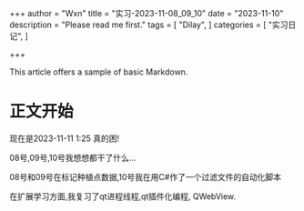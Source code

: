 +++
author = "Wxn"
title = "实习-2023-11-08_09_10"
date = "2023-11-10"
description = "Please read me first."
tags = [
	"Dilay",
]
categories = [
    "实习日记",
]

+++

This article offers a sample of basic Markdown.
<!--more-->

# 正文开始

现在是2023-11-11  1:25 真的困!

08号,09号,10号我想想都干了什么...

08号和09号在标记种植点数据,10号我在用C#作了一个过滤文件的自动化脚本

在扩展学习方面,我复习了qt进程线程,qt插件化编程, QWebView.